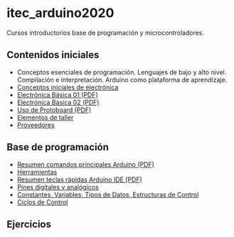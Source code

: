 # itec_arduino2020

Cursos introductorios base de programación y microcontroladores.

## Contenidos iniciales

<ul>
	<li>
		Conceptos esenciales de programación. Lenguajes de bajo y alto nivel. Compilación e interpretación. Arduino como plataforma de aprendizaje.
	</li>
	<!-- <li>
		<a href="Bienvenida.md">Bienvenida</a>
	</li> -->
	<li>
		<a href="Fundamentos.md">Conceptos iniciales de electrónica</a>
	</li>
	<li>
		<a href="/libros/electronica_basica_01.pdf">Electrónica Básica 01 (PDF)</a>
	</li>
	<li>
		<a href="/libros/electronica_basica_02.pdf">Electrónica Básica 02 (PDF)</a>
	</li>
	<li>
		<a href="/libros/uso_de_protoboard.pdf">Uso de Protoboard (PDF)</a>
	</li>
	<li>
		<a href="Elementos_taller.md">Elementos de taller</a>
	</li>
	<li>
		<a href="Proveedores.md">Proveedores</a>
	</li>
</ul>

## Base de programación

<ul>
	<li>
		<a href="/libros/cheatsheet_arduino_01.pdf">Resumen comandos principales Arduino (PDF)</a>
	</li>
	<li>
		<a href="Herramientas.md">Herramientas</a>
	</li>
	<li>
		<a href="/herramientas/arduino_ide_teclas_rapidas.pdf">Resumen teclas rápidas Arduino IDE (PDF)</a>
	</li>
	<li>
		<a href="Pines.md">Pines digitales y analógicos</a>
	</li>
	<!-- <li>
		<a href="Consola_plotter.md">Consola y plotter Serial</a>
	</li> -->
	<li>
		<a href="Constantes_variables_tipos_estructuras.md">Constantes, Variables, Tipos de Datos, Estructuras de Control</a>
	</li>
	<!-- <li>
		<a href="/libros/arduino_tipos_datos_standard.pdf">Resumen tipos de datos standard Arduino (PDF)</a>
	</li> -->
	<li>
		<a href="Ciclos_control.md">Ciclos de Control</a>
	</li>
	<!-- <li>
		<a href="Funciones.md">Funciones</a>
	</li> -->
	<!-- <li>
		<a href="Librerias.md">Librerías</a>
	</li> -->
	<!-- <li>
		<a href="Temporizadores.md">Temporizadores (timers) e Interrupciones</a>
	</li> -->
	<!-- <li>
		<a href="Pwm.md">Modulación por Ancho de Pulso (PWM)</a>
	</li> -->
</ul>

## Ejercicios

<ul>
	<!-- <li>
		<a href="Tinkercad.md">Ejercicios virtuales con Tinkercad</a>
	</li> -->
	<!-- <li>
		<a href="codigos">Códigos de práctica</a>
	</li> -->
	<!-- <li>
		<a href="https://www.youtube.com/playlist?list=PLvw-BPUN81-RChyZ4mPiUGE3SjYPdX9rz">Videos complementarios (Youtube)</a>
	</li> -->
</ul>

